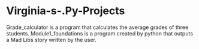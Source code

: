 # Virginia-s-.Py-Projects
Grade_calculator is a program that calculates the average grades of three students. 
Module1_foundations is a program created by python that outputs a Mad Libs story written by the user.
